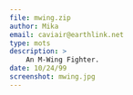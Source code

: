 ```yaml
---
file: mwing.zip
author: Mika
email: caviair@earthlink.net
type: mots
description: >
    An M-Wing Fighter.
date: 10/24/99
screenshot: mwing.jpg
---
```

